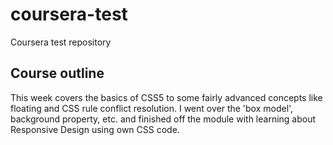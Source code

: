 # coursera-test
Coursera test repository

## Course outline

This week covers the basics of CSS5 to some fairly advanced concepts like floating and CSS rule conflict resolution. I went over the 'box model', background property, etc. and finished off the module with learning about Responsive Design using own CSS code.
